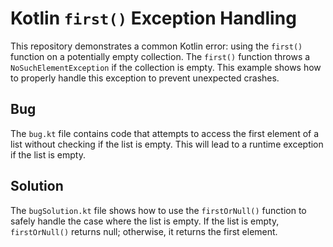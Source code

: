 # Kotlin `first()` Exception Handling

This repository demonstrates a common Kotlin error: using the `first()` function on a potentially empty collection. The `first()` function throws a `NoSuchElementException` if the collection is empty. This example shows how to properly handle this exception to prevent unexpected crashes.

## Bug
The `bug.kt` file contains code that attempts to access the first element of a list without checking if the list is empty. This will lead to a runtime exception if the list is empty.

## Solution
The `bugSolution.kt` file shows how to use the `firstOrNull()` function to safely handle the case where the list is empty. If the list is empty, `firstOrNull()` returns null; otherwise, it returns the first element.